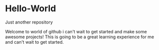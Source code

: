 # Hello-World
Just another repository 

Welcome to world of github i can't wait to get started and make some awesome projects!
This is going to be a great learning experience for me and can't wait to get started.
